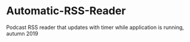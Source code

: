 # Automatic-RSS-Reader
Podcast RSS reader that updates with timer while application is running, autumn 2019
